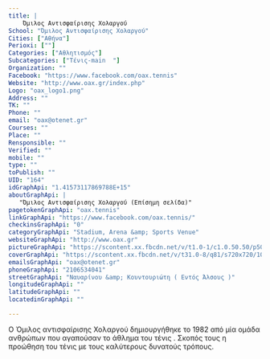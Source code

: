 ```yaml
---
title: |
    Όμιλος Αντισφαίρισης Χολαργού
School: "Όμιλος Αντισφαίρισης Χολαργού"
Cities: ["Αθήνα"]
Perioxi: [""]
Categories: ["Αθλητισμός"]
Subcategories: ["Tένις-main  "]
Organization: ""
Facebook: "https://www.facebook.com/oax.tennis"
Website: "http://www.oax.gr/index.php"
Logo: "oax_logo1.png"
Address: ""
TK: ""
Phone: ""
email: "oax@otenet.gr"
Courses: ""
Place: ""
Rensponsible: ""
Verified: ""
mobile: ""
type: ""
toPublish: ""
UID: "164"
idGraphApi: "1.41573117869788E+15"
aboutGraphApi: | 
   "Όμιλος Αντισφαίρισης Χολαργού (Επίσημη σελίδα)"
pagetokenGraphApi: "oax.tennis"
linkGraphApi: "https://www.facebook.com/oax.tennis/"
checkinsGraphApi: "0"
categoryGraphApi: "Stadium, Arena &amp; Sports Venue"
websiteGraphApi: "http://www.oax.gr"
pictureGraphApi: "https://scontent.xx.fbcdn.net/v/t1.0-1/c1.0.50.50/p50x50/984074_1415878772016450_6875008013813793548_n.jpg?oh=29a7aad988eaa775ccecfa5dcca5c3e8&amp;oe=5B38EAC4"
coverGraphApi: "https://scontent.xx.fbcdn.net/v/t31.0-8/q81/s720x720/10648356_1466850483585945_7722537445914061179_o.jpg?oh=41d048468f9fa98f939bcb393e3425b6&amp;oe=5B0286BE"
emailsGraphApi: "oax@otenet.gr"
phoneGraphApi: "2106534041"
streetGraphApi: "Ναυαρίνου &amp; Κουντουριώτη ( Εντός Άλσους )"
longitudeGraphApi: ""
latitudeGraphApi: ""
locatedinGraphApi: ""

---
```


Ο Όμιλος αντισφαίρισης Χολαργού δημιουργήθηκε το 1982 από μία ομάδα ανθρώπων που αγαπούσαν το άθλημα του τένις . Σκοπός τους η προώθηση του τένις με τους καλύτερους δυνατούς τρόπους.

